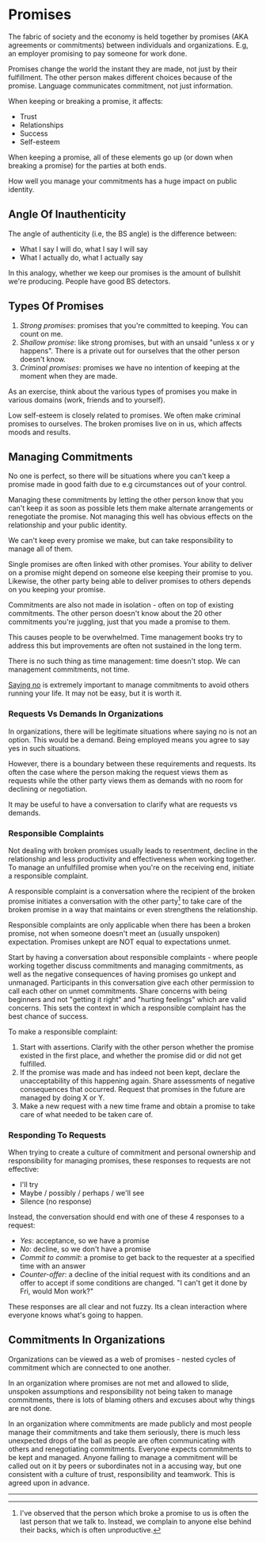 # Promises

The fabric of society and the economy is held together by promises (AKA agreements or commitments) between individuals and organizations. E.g, an employer promising to pay someone for work done.

Promises change the world the instant they are made, not just by their fulfillment. The other person makes different choices because of the promise. Language communicates commitment, not just information.

When keeping or breaking a promise, it affects:

* Trust
* Relationships
* Success
* Self-esteem

When keeping a promise, all of these elements go up (or down when breaking a promise) for the parties at both ends.

How well you manage your commitments has a huge impact on public identity.

## Angle Of Inauthenticity

The angle of authenticity (i.e, the BS angle) is the difference between:

* What I say I will do, what I say I will say
* What I actually do, what I actually say

In this analogy, whether we keep our promises is the amount of bullshit we're producing. People have good BS detectors.

## Types Of Promises

1. *Strong promises*: promises that you're committed to keeping. You can count on me.
2. *Shallow promise*: like strong promises, but with an unsaid "unless x or y happens". There is a private out for ourselves that the other person doesn't know.
3. *Criminal promises*: promises we have no intention of keeping at the moment when they are made.

As an exercise, think about the various types of promises you make in various domains (work, friends and to yourself).

Low self-esteem is closely related to promises. We often make criminal promises to ourselves. The broken promises live on in us, which affects moods and results.

## Managing Commitments

No one is perfect, so there will be situations where you can't keep a promise made in good faith due to e.g circumstances out of your control.

Managing these commitments by letting the other person know that you can't keep it as soon as possible lets them make alternate arrangements or renegotiate the promise. Not managing this well has obvious effects on the relationship and your public identity.

We can't keep every promise we make, but can take responsibility to manage all of them.

Single promises are often linked with other promises. Your ability to deliver on a promise might depend on someone else keeping their promise to you. Likewise, the other party being able to deliver promises to others depends on you keeping your promise.

Commitments are also not made in isolation - often on top of existing commitments. The other person doesn't know about the 20 other commitments you're juggling, just that you made a promise to them.

This causes people to be overwhelmed. Time management books try to address this but improvements are often not sustained in the long term.

There is no such thing as time management: time doesn't stop. We can management commitments, not time.

[Saying no](declarations.md) is extremely important to manage commitments to avoid others running your life. It may not be easy, but it is worth it.

### Requests Vs Demands In Organizations

In organizations, there will be legitimate situations where saying no is not an option. This would be a demand. Being employed means you agree to say yes in such situations.

However, there is a boundary between these requirements and requests. Its often the case where the person making the request views them as requests while the other party views them as demands with no room for declining or negotiation.

It may be useful to have a conversation to clarify what are requests vs demands.

### Responsible Complaints

Not dealing with broken promises usually leads to resentment, decline in the relationship and less productivity and effectiveness when working together. To manage an unfulfilled promise when you're on the receiving end, initiate a responsible complaint.

A responsible complaint is a conversation where the recipient of the broken promise initiates a conversation with the other party[^1] to take care of the broken promise in a way that maintains or even strengthens the relationship.

Responsible complaints are only applicable when there has been a broken promise, not when someone doesn't meet an (usually unspoken) expectation. Promises unkept are NOT equal to expectations unmet.

Start by having a conversation about responsible complaints - where people working together discuss commitments and managing commitments, as well as the negative consequences of having promises go unkept and unmanaged. Participants in this conversation give each other permission to call each other on unmet commitments. Share concerns with being beginners and not "getting it right" and "hurting feelings" which are valid concerns. This sets the context in which a responsible complaint has the best chance of success.

To make a responsible complaint:

1. Start with assertions. Clarify with the other person whether the promise existed in the first place, and whether the promise did or did not get fulfilled.
2. If the promise was made and has indeed not been kept, declare the unacceptability of this happening again. Share assessments of negative consequences that occurred. Request that promises in the future are managed by doing X or Y.
3. Make a new request with a new time frame and obtain a promise to take care of what needed to be taken care of.

### Responding To Requests

When trying to create a culture of commitment and personal ownership and responsibility for managing promises, these responses to requests are not effective:

* I'll try
* Maybe / possibly / perhaps / we'll see
* Silence (no response)

Instead, the conversation should end with one of these 4 responses to a request:

* *Yes*: acceptance, so we have a promise
* *No*: decline, so we don't have a promise
* *Commit to commit*: a promise to get back to the requester at a specified time with an answer
* *Counter-offer*: a decline of the initial request with its conditions and an offer to accept if some conditions are changed. "I can't get it done by Fri, would Mon work?"

These responses are all clear and not fuzzy. Its a clean interaction where everyone knows what's going to happen.

## Commitments In Organizations

Organizations can be viewed as a web of promises - nested cycles of commitment which are connected to one another.

In an organization where promises are not met and allowed to slide, unspoken assumptions and responsibility not being taken to manage commitments, there is lots of blaming others and excuses about why things are not done.

In an organization where commitments are made publicly and most people manage their commitments and take them seriously, there is much less unexpected drops of the ball as people are often communicating with others and renegotiating commitments. Everyone expects commitments to be kept and managed. Anyone failing to manage a commitment will be called out on it by peers or subordinates not in a accusing way, but one consistent with a culture of trust, responsibility and teamwork. This is agreed upon in advance.

---

[^1]: I've observed that the person which broke a promise to us is often the last person that we talk to. Instead, we complain to anyone else behind their backs, which is often unproductive.

